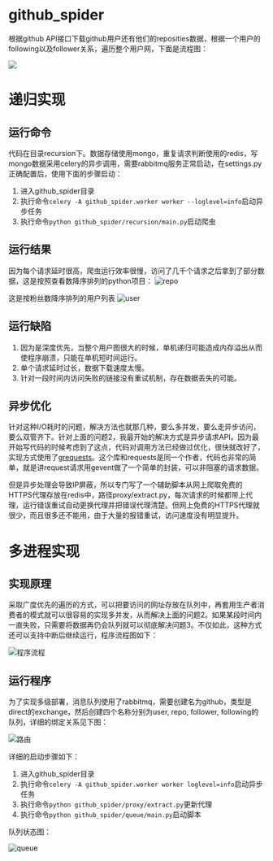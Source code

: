 # github_spider

根据github API接口下载github用户还有他们的reposities数据，根据一个用户的following以及follower关系，遍历整个用户网，下面是流程图：

![](doc/爬虫流程.png)


# 递归实现

## 运行命令

代码在目录recursion下。数据存储使用mongo，重复请求判断使用的redis，写mongo数据采用celery的异步调用，需要rabbitmq服务正常启动，在settings.py正确配置后，使用下面的步骤启动：

1. 进入github_spider目录
2. 执行命令```celery -A github_spider.worker worker --loglevel=info```启动异步任务
3. 执行命令```python github_spider/recursion/main.py```启动爬虫

## 运行结果

因为每个请求延时很高，爬虫运行效率很慢，访问了几千个请求之后拿到了部分数据，这是按照查看数降序排列的python项目：
![repo](doc/repos.png)

这是按粉丝数降序排列的用户列表
![user](doc/user.png)

## 运行缺陷

1. 因为是深度优先，当整个用户图很大的时候，单机递归可能造成内存溢出从而使程序崩溃，只能在单机短时间运行。
2. 单个请求延时过长，数据下载速度太慢。
3. 针对一段时间内访问失败的链接没有重试机制，存在数据丢失的可能。

## 异步优化

针对这种I/O耗时的问题，解决方法也就那几种，要么多并发，要么走异步访问，要么双管齐下。针对上面的问题2，我最开始的解决方式是异步请求API。因为最开始写代码的时候考虑到了这点，代码对调用方法已经做过优化，很快就改好了，实现方式使用了[grequests](https://github.com/kennethreitz/grequests)。这个库和requests是同一个作者，代码也非常的简单，就是讲request请求用gevent做了一个简单的封装，可以非阻塞的请求数据。

但是异步处理会导致IP屏蔽，所以专门写了一个辅助脚本从网上爬取免费的HTTPS代理存放在redis中，路径proxy/extract.py，每次请求的时候都带上代理，运行错误重试自动更换代理并把错误代理清楚。但网上免费的HTTPS代理就很少，而且很多还不能用，由于大量的报错重试，访问速度没有明显提升。

# 多进程实现

## 实现原理

采取广度优先的遍历的方式，可以把要访问的网址存放在队列中，再套用生产者消费者的模式就可以很容易的实现多并发，从而解决上面的问题2。如果某段时间内一直失败，只需要将数据再仍会队列就可以彻底解决问题3。不仅如此，这种方式还可以支持中断后继续运行，程序流程图如下：

![程序流程](doc/程序流程.png)


## 运行程序

为了实现多级部署，消息队列使用了rabbitmq，需要创建名为github，类型是direct的exchange，然后创建四个名称分别为user, repo, follower, following的队列，详细的绑定关系见下图：

![路由](doc/routing.png)

详细的启动步骤如下：

1. 进入github_spider目录
2. 执行命令```celery -A github_spider.worker worker loglevel=info```启动异步任务
3. 执行命令```python github_spider/proxy/extract.py```更新代理
4. 执行命令```python github_spider/queue/main.py```启动脚本

队列状态图：

![queue](doc/queues.png)





